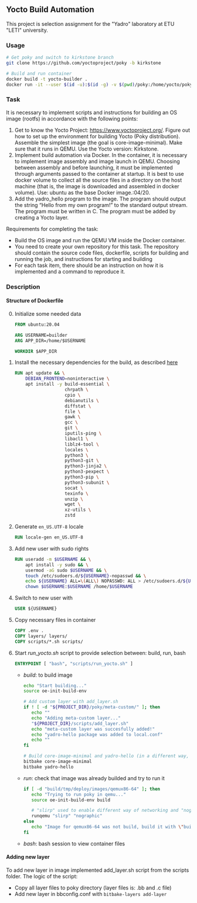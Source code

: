 ## Yocto Build Automation

This project is selection assignment for the "Yadro" laboratory at ETU "LETI" university.

### Usage
```sh
# Get poky and switch to kirkstone branch
git clone https://github.com/yoctoproject/poky -b kirkstone

# Build and run container
docker build -t yocto-builder .
docker run -it --user $(id -u):$(id -g) -v $(pwd)/poky:/home/yocto/poky yocto-builder run
```

### Task 
It is necessary to implement scripts and instructions for building an OS image (rootfs) in accordance with the following points:
1. Get to know the Yocto Project: https://www.yoctoproject.org/.
Figure out how to set up the environment for building Yocto (Poky distribution).
Assemble the simplest image (the goal is core-image-minimal). Make sure that it
runs in QEMU. Use the Yocto version: Kirkstone.
2. Implement build automation via Docker. In the container, it is necessary
to implement image assembly and image launch in QEMU. Choosing between assembly and
before launching, it must be implemented through arguments passed to the container
at startup. It is best to use docker volume to collect all the source
files in a directory on the host machine (that is, the image is downloaded and assembled in
docker volume). Use: ubuntu as the base Docker image.:04/20.
3. Add the yadro_hello program to the image. The program should output the
string “Hello from my own program!” to the standard output stream. The program must be
written in C. The program must be added by creating a Yocto layer.
 
Requirements for completing the task:
- Build the OS image and run the QEMU VM inside the Docker container.
- You need to create your own repository for this task. The repository should contain
the source code files, dockerfile, scripts for building and running the job, and instructions
for starting and building
- For each task item, there should be an instruction on how
it is implemented and a command to reproduce it.

### Description

#### Structure of Dockerfile
0. Initialize some needed data
   ```Dockerfile
   FROM ubuntu:20.04

   ARG USERNAME=builder
   ARG APP_DIR=/home/$USERNAME

   WORKDIR $APP_DIR
   ```

1. Install the necessary dependencies for the build, as described [here](https://docs.yoctoproject.org/brief-yoctoprojectqs/index.html)
   ```Dockerfile
   RUN apt update && \
       DEBIAN_FRONTEND=noninteractive \
       apt install -y build-essential \
                      chrpath \
                      cpio \
                      debianutils \
                      diffstat \
                      file \
                      gawk \
                      gcc \
                      git \
                      iputils-ping \
                      libacl1 \
                      liblz4-tool \
                      locales \
                      python3 \
                      python3-git \
                      python3-jinja2 \
                      python3-pexpect \
                      python3-pip \
                      python3-subunit \
                      socat \
                      texinfo \
                      unzip \
                      wget \
                      xz-utils \
                      zstd
   ```
   
2. Generate ```en_US.UTF-8``` locale
   ```Dockerfile
   RUN locale-gen en_US.UTF-8
   ```
   
4. Add new user with sudo rights
   ```Dockerfile
   RUN useradd -m $USERNAME && \
       apt install -y sudo && \
       usermod -aG sudo $USERNAME && \
       touch /etc/sudoers.d/${USERNAME}-nopasswd && \
       echo ${USERNAME} ALL=\(ALL\) NOPASSWD: ALL > /etc/sudoers.d/${USERNAME}-nopasswd && \
       chown $USERNAME:$USERNAME /home/$USERNAME
   ```
   
5. Switch to new user with
   ```Dockerfile
   USER ${USERNAME}
   ```
   
   
7. Copy necessary files in container
   ```Dockerfile
   COPY .env .
   COPY layers/ layers/
   COPY scripts/*.sh scripts/
   ```

8. Start *run_yocto.sh* script to provide selection between: build, run, bash
   ```Dockerfile
   ENTRYPOINT [ "bash", "scripts/run_yocto.sh" ]
   ```
   
   - *build*: to build image
     ```sh
     echo "Start building..."
     source oe-init-build-env

     # Add custom layer with add_layer.sh
     if ! [ -d "${PROJECT_DIR}/poky/meta-custom/" ]; then
     	echo ""
     	echo "Adding meta-custom layer..."
     	"${PROJECT_DIR}/scripts/add_layer.sh"
     	echo "meta-custom layer was succesfully added!"
     	echo "yadro-hello package was added to local.conf"
     	echo ""
	 fi

	 # Build core-image-minimal and yadro-hello (in a different way, yadro-hello can be added with IMAGE_INSTALL)
	 bitbake core-image-minimal
	 bitbake yadro-hello
     ```

   - *run*: check that image was already builded and try to run it
     ```sh
     if [ -d "build/tmp/deploy/images/qemux86-64" ]; then
	 	echo "Trying to run poky in qemu..."
	 	source oe-init-build-env build

     	# "slirp" used to enable different way of networking and "nographic" to disable video console.
 	 	runqemu "slirp" "nographic"
	 else
	 	echo "Image for qemux86-64 was not build, build it with \"build\" option!!!"
	 fi
     ```

   - *bash*: bash session to view container files

#### Adding new layer
To add new layer in image implemented add_layer.sh script from the scripts folder.
The logic of the script:
- Copy all layer files to poky directory (layer files is: .bb and .c file)
- Add new layer in bbconfig.conf with ```bitbake-layers add-layer```
